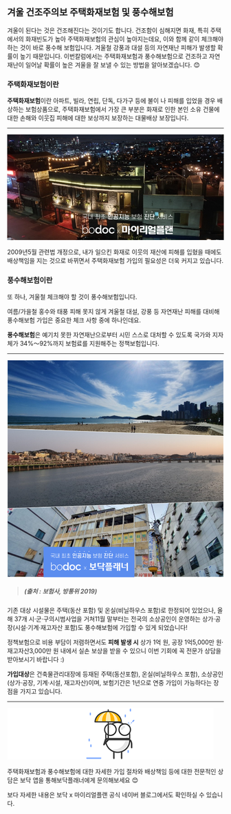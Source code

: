## 겨울 건조주의보 주택화재보험 및 풍수해보험

겨울이 된다는 것은 건조해진다는 것이기도 합니다. 건조함이 심해지면 화재, 특히 주택에서의 화재빈도가 높아 주택화재보험의 관심이 높아지는데요, 이와 함께 같이 체크해야 하는 것이 바로 풍수해 보험입니다. 겨울철 강풍과 대설 등의 자연재난 피해가 발생할 확률이 높기 때문입니다. 이번칼럼에서는 주택화재보험과 풍수해보험으로 건조하고 자연재난이 일어날 확률이 높은 겨울을 잘 보낼 수 있는 방법을 알아보겠습니다. 😊

### 주택화재보험이란

**주택화재보험**이란 아파트, 빌라, 연립, 단독, 다가구 등에 불이 나 피해를 입었을 경우 배상하는 보험상품으로, 주택화재보험에서 가장 큰 부분은 화재로 인한 본인 소유 건물에 대한 손해와 이웃집 피해에 대한 보상까지 보장하는 대물배상 보장입니다.

---------------------------------------

![alt img](https://raw.githubusercontent.com/aijinet/doctor-contents/master/contents/202001/200120-2/2_겨울_건조주의보_주택화재보험_및_풍수해보험_01.jpg)

2009년5월 관련법 개정으로, 내가 일으킨 화재로 이웃의 재산에 피해를 입혔을 때에도 배상책임을 지는 것으로 바뀌면서 주택화재보험 가입의 필요성은 더욱 커지고 있습니다.

### 풍수해보험이란

또 하나, 겨울철 체크해야 할 것이 풍수해보험입니다.

여름/가을철 홍수와 태풍 피해 못지 않게 겨울철 대설, 강풍 등 자연재난 피해를 대비해 풍수해보험 가입은 중요한 체크 사항 중에 하나인데요.

**풍수해보험**은 예기치 못한 자연재난으로부터 시민 스스로 대처할 수 있도록 국가와 지자체가 34%～92%까지 보험료를 지원해주는 정책보험입니다.

---------------------------------------

![alt img](https://raw.githubusercontent.com/aijinet/doctor-contents/master/contents/202001/200120-2/2_겨울_건조주의보_주택화재보험_및_풍수해보험_02.jpg)
> ##### (출처 : 보험사, 방통위 2019)

기존 대상 시설물은 주택(동산 포함) 및 온실(비닐하우스 포함)로 한정되어 있었으나, 올해 37개 시·군·구의시범사업을 거쳐11월 말부터는 전국의 소상공인이 운영하는 상가·공장(시설·기계·재고자산 포함)도 풍수해보험에 가입할 수 있게 되었습니다!

정책보험으로 비용 부담이 저렴하면서도 **피해 발생 시** 상가 1억 원, 공장 1억5,000만 원·재고자산3,000만 원 내에서 실손 보상을 받을 수 있으니 이번 기회에 꼭 전문가 상담을 받아보시기 바랍니다 :)

**가입대상**은 건축물관리대장에 등재된 주택(동산포함), 온실(비닐하우스 포함), 소상공인(상가·공장, 기계·시설, 재고자산)이며, 보험기간은 1년으로 연중 가입이 가능하다는 장점을 가지고 있습니다.

---------------------------------------

![alt img](https://raw.githubusercontent.com/aijinet/doctor-contents/master/contents/common/bodoc-rain.png)

주택화재보험과 풍수해보험에 대한 자세한 가입 절차와 배상책임 등에 대한 전문적인 상담은 보닥 앱을 통해보닥플래너에게 문의해보세요 😊

보다 자세한 내용은 보닥 x 마이리얼플랜 공식 네이버 블로그에서도 확인하실 수 있습니다.